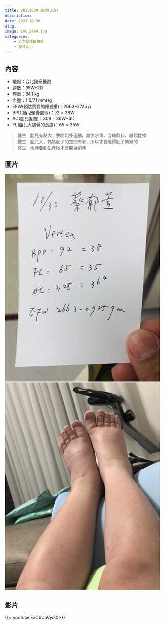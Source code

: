 ```yaml
---
title: 20211030 產檢(35W)
description: 
date: 2021-10-30
slug: 
image: IMG_2498.jpg
categories:
    - 乙型鏈球菌檢查
    - 胎兒大小
---
```


## 內容

* 地點：台北國泰醫院
* 週數：35W+2D
* 體重：64.1 kg  
* 血壓：115/71 mmHg
* EFW(預估寶寶的總體重)：2663~2725 g
* BPD(胎兒頭骨直徑)：92 = 38W
* AC(胎兒腹圍)：308 = 36W+4D
* FL(胎兒大腿骨的長度)：65 = 35W


> 醫生：胎兒有點大，要開始多運動，減少水果、含糖飲料、醣類食物  
> 醫生：胎兒大，媽媽肚子的空間有限，所以才會覺得肚子緊緊的  
> 醫生：水腫要到生產後才會開始消腫  

## 圖片

![](IMG_2498.jpg)  ![腳水腫](IMG_2502.JPG) 

## 影片

{{< youtube ExCbUaVjvB0>}}
